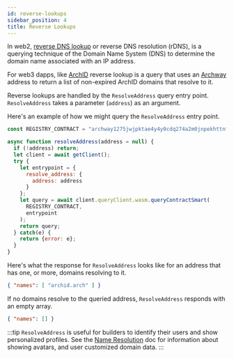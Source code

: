 ```yaml
---
id: reverse-lookups
sidebar_position: 4
title: Reverse Lookups
---
```


In web2, [reverse DNS lookup](https://en.wikipedia.org/wiki/Reverse_DNS_lookup) or reverse DNS resolution (rDNS), is a querying technique of the Domain Name System (DNS) to determine the domain name associated with an IP address. 

For web3 dapps, like [ArchID](https://archid.app) reverse lookup is a query that uses an [Archway](https://archway.io) address to return a list of non-expired ArchID domains that resolve to it. 

Reverse lookups are handled by the `ResolveAddress` query entry point. `ResolveAddress` takes a parameter (`address`) as an argument.

Here's an example of how we might query the `ResolveAddress` entry point.

```js
const REGISTRY_CONTRACT = "archway1275jwjpktae4y4y0cdq274a2m0jnpekhttnfuljm6n59wnpyd62qppqxq0";

async function resolveAddress(address = null) {
  if (!address) return;
  let client = await getClient();
  try {
    let entrypoint = {
      resolve_address: {
        address: address
      }
    };
    let query = await client.queryClient.wasm.queryContractSmart(
      REGISTRY_CONTRACT,
      entrypoint
    );
    return query;
  } catch(e) {
    return {error: e};
  }
}
```

Here's what the response for `ResolveAddress` looks like for an address that has one, or more, domains resolving to it.

```json
{ "names": [ "archid.arch" ] }
```

If no domains resolve to the queried address, `ResolveAddress` responds with an empty array.

```json
{ "names": [] }
```

:::tip
`ResolveAddress` is useful for builders to identify their users and show personalized profiles. See the [Name Resolution](/docs/dapps/resolution) doc for information about showing avatars, and user customized domain data.
:::